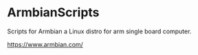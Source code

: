 ArmbianScripts
================
Scripts for Armbian a Linux distro for arm single board computer.

https://www.armbian.com/
